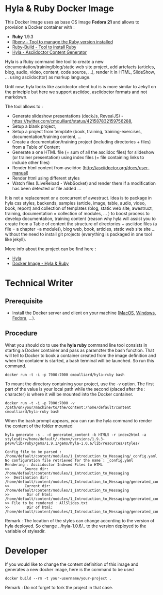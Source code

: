 # Hyla & Ruby Docker Image

This Docker Image uses as base OS Image __Fedora 21__ and allows to provision a Docker container with :

* __Ruby__ 1.9.3
* [Rbenv - Tool to manage the Ruby version installed](https://github.com/sstephenson/rbenv)
* [Ruby-Build - Tool to install Ruby](https://github.com/sstephenson/ruby-build)
* [Hyla - Asciidoctor Content Generator](https://github.com/cmoulliard/hyla)

Hyla is a Ruby command line tool to create a new documentation/training/blog/static web site project, add artefacts (articles, blog, audio, video, content, code source, …), render it in HTML, SlideShow, … using asciidoc(tor) as markup language.

Until now, hyla looks like asciidoctor client but is is more similar to Jekyll on the principle but here we support asciidoc, asciidoctor formats and not markdown.

The tool allows to :

* Generate slideshow presentations (deckJs, RevealJS) - https://twitter.com/cmoulliard/status/421587832159756288,
* Setup a blank project,
* Setup a project from template (book, training, training-exercises, documentation/training content, …
* Create a documentation/training project (including directories + files) from a Table of Content
* Generate a one HTML file (= sum of all the asciidoc files) for slideshow (or trainer presentation) using index files (= file containing links to include other files)
* Render html content from asciidoc (http://asciidoctor.org/docs/user-manual)
* Render html using different styles
* Watch files (LiveReload - WebSocket) and render them if a modification has been detected or file added …

It is not a replacement or a concurrent of awestruct. Idea is to package in hyla css styles, backends, samples (article, image, table, audio, video, book, report) and collection of templates (blog, static web site, awestruct, training, documentation = collection of modules, … ) to boost process to develop documentation, training content (reason why hyla will assist you to create from a Table of content the structure of directories + asciidoc files (a file = a chapter =a module)), blog web, book, articles, static web site site … without the need to install git projects (everything is packaged in one tool like jekyll).

More info about the project can be find here : 

* [Hyla](https://github.com/cmoulliard/hyla)
* [Docker Image - Hyla & Ruby](https://github.com/cmoulliard/hyla-docker-image#technical-writer)

# Technical Writer

## Prerequisite

- Install the Docker server and client on your machine ([MacOS](https://docs.docker.com/installation/mac/), [Windows](https://docs.docker.com/installation/windows/), [Fedora](https://docs.docker.com/installation/fedora/), ...).

## Procedure

What you should do to use the __hyla ruby__ command line tool consists in starting a Docker container and pass as paramzter the bash function. That will tell to Docker to book a container created from the image definition and when the contaienr is started, a bash terminal will be launched. So run this command.

    docker run -t -i -p 7000:7000 cmoulliard/hyla-ruby bash   

To mount the directory containing your project, use the -v option. The first part of the value is your local path while the second (placed after the : character) is where it will be mounted into the Docker container.

    docker run -t -i -p 7000:7000 -v /path/on/your/machine/to/the/content:/home/default/content cmoulliard/hyla-ruby bash    

When the bash prompt appears, you can run the hyla command to render the content of the folder mounted

```
hyla generate -s . -d generated_content -b HTML5 -r index2html -a stylesdir=/home/default/.rbenv/versions/1.9.3-p484/lib/ruby/gems/1.9.1/gems/hyla-1.0.6/lib/resources/styles/

Config file to be parsed : /home/default/content/modules/1_Introduction_to_Messaging/_config.yaml
No configuration file retrieved for the name : _config.yaml
Rendering : Asciidoctor Indexed Files to HTML
>>       Source dir: /home/default/content/modules/1_Introduction_to_Messaging
>>  Destination dir: /home/default/content/modules/1_Introduction_to_Messaging/generated_content
>>       Current dir: /home/default/content/modules/1_Introduction_to_Messaging
>>        Dir of html: /home/default/content/modules/1_Introduction_to_Messaging/generated_content/.
>> File to be rendered : AllSlides.txt
>>        Dir of html: /home/default/content/modules/1_Introduction_to_Messaging/generated_content/.
```

Remark : The location of the styles can change according to the version of hyla deployed. So change ../hyla-1.0.6/.. to the version deployed to the variable of stylesdir.

# Developer

If you would like to change the content definition of this image and generates a new docker image, here is the command to be used

    docker build --rm -t your-username/your-project .

Remark : Do not forget to fork the project in that case.
